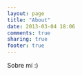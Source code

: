 ```yaml
---
layout: page
title: "About"
date: 2013-03-04 18:06
comments: true
sharing: true
footer: true
---
```


Sobre mí :)
